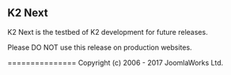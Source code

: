 
K2 Next
---

K2 Next is the testbed of K2 development for future releases.

Please DO NOT use this release on production websites.

===============
Copyright (c) 2006 - 2017 JoomlaWorks Ltd.
